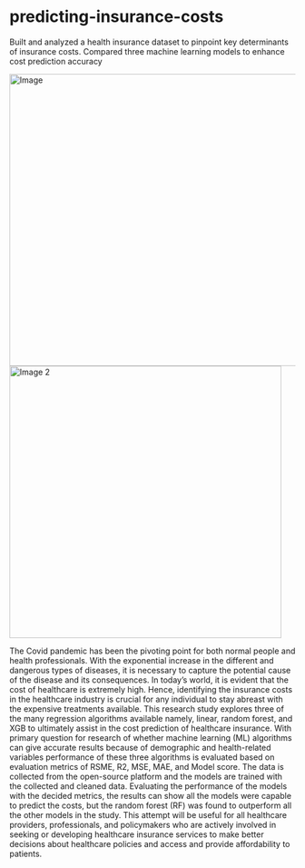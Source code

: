 # predicting-insurance-costs
Built and analyzed a health insurance dataset to pinpoint key determinants of insurance costs. Compared three machine learning models to enhance cost prediction accuracy

<img width="514" alt="Image " src="https://github.com/pbendarkar/predicting-insurance-costs/assets/158385056/0c8f82ab-acc8-4db2-b2ca-a8f736872492">



<img width="479" alt="Image 2" src="https://github.com/pbendarkar/predicting-insurance-costs/assets/158385056/402303cb-ec44-4d58-b013-52ca8fcbf2da">

The Covid pandemic has been the pivoting point for both normal people and health professionals. With the exponential increase in the different and dangerous types of diseases, it is necessary to capture the potential cause of the disease and its consequences. In today’s world, it is evident that the cost of healthcare is extremely high. Hence, identifying the insurance costs in the healthcare industry is crucial for any individual to stay abreast with the expensive treatments available. This research study explores three of the many regression algorithms available namely, linear, random forest, and XGB to ultimately assist in the cost prediction of healthcare insurance. With primary question for research of whether machine learning (ML) algorithms can give accurate results because of demographic and health-related variables performance of these three algorithms is evaluated based on evaluation metrics of RSME, R2, MSE, MAE, and Model score. The data is collected from the open-source platform and the models are trained with the collected and cleaned data. Evaluating the performance of the models with the decided metrics, the results can show all the models were capable to predict the costs, but the random forest (RF) was found to outperform all the other models in the study. This attempt will be useful for all healthcare providers, professionals, and policymakers who are actively involved in seeking or developing healthcare insurance services to make better decisions about healthcare policies and access and provide affordability to patients.

